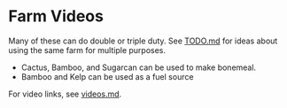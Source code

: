 # Farm Videos

Many of these can do double or triple duty. See [TODO.md](../TODO.md) for ideas about using the same farm for multiple purposes.

* Cactus, Bamboo, and Sugarcan can be used to make bonemeal.
* Bamboo and Kelp can be used as a fuel source

For video links, see [videos.md](videos.md).
